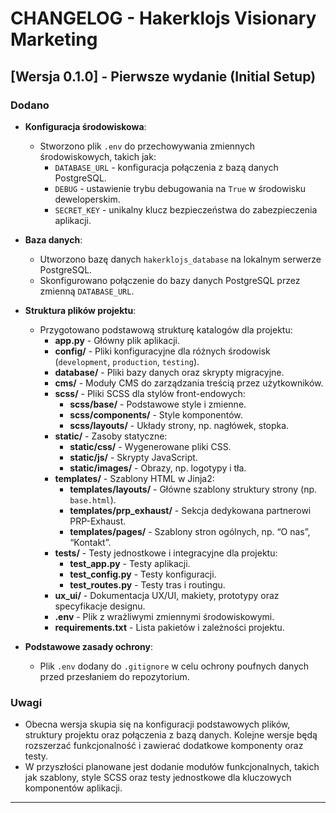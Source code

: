 # CHANGELOG - Hakerklojs Visionary Marketing

## [Wersja 0.1.0] - Pierwsze wydanie (Initial Setup)

### Dodano
- **Konfiguracja środowiskowa**:
  - Stworzono plik `.env` do przechowywania zmiennych środowiskowych, takich jak:
    - `DATABASE_URL` - konfiguracja połączenia z bazą danych PostgreSQL.
    - `DEBUG` - ustawienie trybu debugowania na `True` w środowisku deweloperskim.
    - `SECRET_KEY` - unikalny klucz bezpieczeństwa do zabezpieczenia aplikacji.
  
- **Baza danych**:
  - Utworzono bazę danych `hakerklojs_database` na lokalnym serwerze PostgreSQL.
  - Skonfigurowano połączenie do bazy danych PostgreSQL przez zmienną `DATABASE_URL`.

- **Struktura plików projektu**:
  - Przygotowano podstawową strukturę katalogów dla projektu:
    - **app.py** - Główny plik aplikacji.
    - **config/** - Pliki konfiguracyjne dla różnych środowisk (`development`, `production`, `testing`).
    - **database/** - Pliki bazy danych oraz skrypty migracyjne.
    - **cms/** - Moduły CMS do zarządzania treścią przez użytkowników.
    - **scss/** - Pliki SCSS dla stylów front-endowych:
      - **scss/base/** - Podstawowe style i zmienne.
      - **scss/components/** - Style komponentów.
      - **scss/layouts/** - Układy strony, np. nagłówek, stopka.
    - **static/** - Zasoby statyczne:
      - **static/css/** - Wygenerowane pliki CSS.
      - **static/js/** - Skrypty JavaScript.
      - **static/images/** - Obrazy, np. logotypy i tła.
    - **templates/** - Szablony HTML w Jinja2:
      - **templates/layouts/** - Główne szablony struktury strony (np. `base.html`).
      - **templates/prp_exhaust/** - Sekcja dedykowana partnerowi PRP-Exhaust.
      - **templates/pages/** - Szablony stron ogólnych, np. “O nas”, “Kontakt”.
    - **tests/** - Testy jednostkowe i integracyjne dla projektu:
      - **test_app.py** - Testy aplikacji.
      - **test_config.py** - Testy konfiguracji.
      - **test_routes.py** - Testy tras i routingu.
    - **ux_ui/** - Dokumentacja UX/UI, makiety, prototypy oraz specyfikacje designu.
    - **.env** - Plik z wrażliwymi zmiennymi środowiskowymi.
    - **requirements.txt** - Lista pakietów i zależności projektu.

- **Podstawowe zasady ochrony**:
  - Plik `.env` dodany do `.gitignore` w celu ochrony poufnych danych przed przesłaniem do repozytorium.

### Uwagi
- Obecna wersja skupia się na konfiguracji podstawowych plików, struktury projektu oraz połączenia z bazą danych. Kolejne wersje będą rozszerzać funkcjonalność i zawierać dodatkowe komponenty oraz testy.
- W przyszłości planowane jest dodanie modułów funkcjonalnych, takich jak szablony, style SCSS oraz testy jednostkowe dla kluczowych komponentów aplikacji.

---